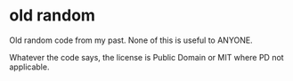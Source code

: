 # old random

Old random code from my past. None of this is useful to ANYONE.

Whatever the code says, the license is Public Domain or MIT where
PD not applicable.
